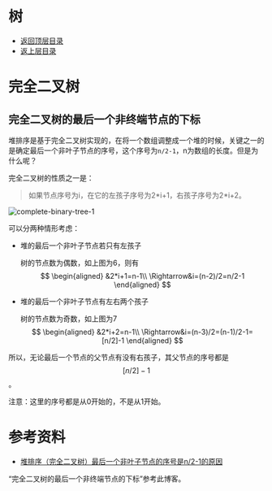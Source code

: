 # 树

- [返回顶层目录](../../../../SUMMARY.md)
- [返上层目录](../data-structures.md)



# 完全二叉树

## 完全二叉树的最后一个非终端节点的下标

堆排序是基于完全二叉树实现的，在将一个数组调整成一个堆的时候，关键之一的是确定最后一个非叶子节点的序号，这个序号为`n/2-1`，n为数组的长度。但是为什么呢？

完全二叉树的性质之一是：

> 如果节点序号为i，在它的左孩子序号为2\*i+1，右孩子序号为2\*i+2。

![complete-binary-tree-1](/Users/momo/Desktop/machine-learning-notes/content/coding/data-structures-and-algorithms/data-structures/tree/pic/complete-binary-tree-1.png)

可以分两种情形考虑：

* 堆的最后一个非叶子节点若只有左孩子

  树的节点数为偶数，如上图为6，则有
  $$
  \begin{aligned}
  &2*i+1=n-1\\
  \Rightarrow&i=(n-2)/2=n/2-1
  \end{aligned}
  $$


* 堆的最后一个非叶子节点有左右两个孩子

  树的节点数为奇数，如上图为7
  $$
  \begin{aligned}
  &2*i+2=n-1\\
  \Rightarrow&i=(n-3)/2=(n-1)/2-1=[n/2]-1
  \end{aligned}
  $$


所以，无论最后一个节点的父节点有没有右孩子，其父节点的序号都是$$[n/2]-1$$。

注意：这里的序号都是从0开始的，不是从1开始。



# 参考资料

* [堆排序（完全二叉树）最后一个非叶子节点的序号是n/2-1的原因](https://www.cnblogs.com/malw/p/10542557.html)

“完全二叉树的最后一个非终端节点的下标”参考此博客。

